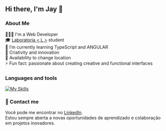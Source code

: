 ## Hi there, I'm Jay 👋

### About Me

👩🏻‍💻 I'm a Web Developer <br>
🎓 [Laboratoria < L >](https://www.laboratoria.la/br) student <br>
🌱 I’m currently learning TypeScript and ANGULAR <br>
🎯 Criativity and innovation <br>
💼 Availability to change location <br>
⚡ Fun fact: passionate about creating creative and functional interfaces <br>

### Languages ​​and tools

[![My Skills](https://skillicons.dev/icons?i=javascript,html,css,nodejs,vite,jest,git,bootstrap,angular,typescript,&theme=dark)](https://skillicons.dev)

### 📩 Contact me

Você pode me encontrar no [LinkedIn](https://www.linkedin.com/in/jayanny-santana/). <br>
Estou sempre aberta a novas oportunidades de aprendizado e colaboração em projetos inovadores.
